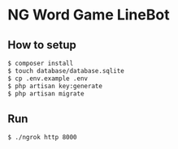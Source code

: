 # NG Word Game LineBot

## How to setup
```bash
$ composer install
$ touch database/database.sqlite
$ cp .env.example .env
$ php artisan key:generate
$ php artisan migrate
```

## Run
```bash
$ ./ngrok http 8000
```
